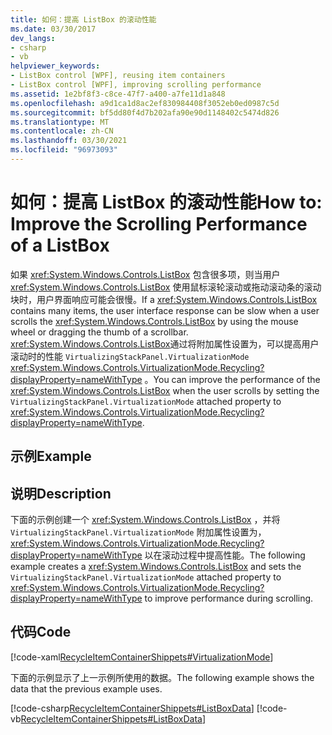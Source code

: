 ```yaml
---
title: 如何：提高 ListBox 的滚动性能
ms.date: 03/30/2017
dev_langs:
- csharp
- vb
helpviewer_keywords:
- ListBox control [WPF], reusing item containers
- ListBox control [WPF], improving scrolling performance
ms.assetid: 1e2bf8f3-c8ce-47f7-a400-a7fe11d1a848
ms.openlocfilehash: a9d1ca1d8ac2ef830984408f3052eb0ed0987c5d
ms.sourcegitcommit: bf5dd80f4d7b202afa90e90d1148402c5474d826
ms.translationtype: MT
ms.contentlocale: zh-CN
ms.lasthandoff: 03/30/2021
ms.locfileid: "96973093"
---
```

# <a name="how-to-improve-the-scrolling-performance-of-a-listbox"></a><span data-ttu-id="5139f-102">如何：提高 ListBox 的滚动性能</span><span class="sxs-lookup"><span data-stu-id="5139f-102">How to: Improve the Scrolling Performance of a ListBox</span></span>
<span data-ttu-id="5139f-103">如果 <xref:System.Windows.Controls.ListBox> 包含很多项，则当用户 <xref:System.Windows.Controls.ListBox> 使用鼠标滚轮滚动或拖动滚动条的滚动块时，用户界面响应可能会很慢。</span><span class="sxs-lookup"><span data-stu-id="5139f-103">If a <xref:System.Windows.Controls.ListBox> contains many items, the user interface response can be slow when a user scrolls the <xref:System.Windows.Controls.ListBox> by using the mouse wheel or dragging the thumb of a scrollbar.</span></span> <span data-ttu-id="5139f-104"><xref:System.Windows.Controls.ListBox>通过将附加属性设置为，可以提高用户滚动时的性能 `VirtualizingStackPanel.VirtualizationMode` <xref:System.Windows.Controls.VirtualizationMode.Recycling?displayProperty=nameWithType> 。</span><span class="sxs-lookup"><span data-stu-id="5139f-104">You can improve the performance of the <xref:System.Windows.Controls.ListBox> when the user scrolls by setting the `VirtualizingStackPanel.VirtualizationMode` attached property to <xref:System.Windows.Controls.VirtualizationMode.Recycling?displayProperty=nameWithType>.</span></span>  
  
## <a name="example"></a><span data-ttu-id="5139f-105">示例</span><span class="sxs-lookup"><span data-stu-id="5139f-105">Example</span></span>  
  
## <a name="description"></a><span data-ttu-id="5139f-106">说明</span><span class="sxs-lookup"><span data-stu-id="5139f-106">Description</span></span>  
<span data-ttu-id="5139f-107">下面的示例创建一个 <xref:System.Windows.Controls.ListBox> ，并将 `VirtualizingStackPanel.VirtualizationMode` 附加属性设置为， <xref:System.Windows.Controls.VirtualizationMode.Recycling?displayProperty=nameWithType> 以在滚动过程中提高性能。</span><span class="sxs-lookup"><span data-stu-id="5139f-107">The following example creates a <xref:System.Windows.Controls.ListBox> and sets the `VirtualizingStackPanel.VirtualizationMode` attached property to <xref:System.Windows.Controls.VirtualizationMode.Recycling?displayProperty=nameWithType> to improve performance during scrolling.</span></span>  
  
## <a name="code"></a><span data-ttu-id="5139f-108">代码</span><span class="sxs-lookup"><span data-stu-id="5139f-108">Code</span></span>  
 [!code-xaml[RecycleItemContainerShippets#VirtualizationMode](~/samples/snippets/csharp/VS_Snippets_Wpf/RecycleItemContainerShippets/CSharp/Window1.xaml#virtualizationmode)]  
  
 <span data-ttu-id="5139f-109">下面的示例显示了上一示例所使用的数据。</span><span class="sxs-lookup"><span data-stu-id="5139f-109">The following example shows the data that the previous example uses.</span></span>  
  
 [!code-csharp[RecycleItemContainerShippets#ListBoxData](~/samples/snippets/csharp/VS_Snippets_Wpf/RecycleItemContainerShippets/CSharp/Window1.xaml.cs#listboxdata)]
 [!code-vb[RecycleItemContainerShippets#ListBoxData](~/samples/snippets/visualbasic/VS_Snippets_Wpf/RecycleItemContainerShippets/visualbasic/window1.xaml.vb#listboxdata)]
